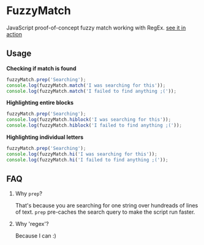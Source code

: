 FuzzyMatch
==========

JavaScript proof-of-concept fuzzy match working with RegEx.
[see it in action](http://unamatasanatarai.github.io/FuzzyMatch/test/index.html)

## Usage
__Checking if match is found__
```javascript
fuzzyMatch.prep('Searching');
console.log(fuzzyMatch.match('I was searching for this'));
console.log(fuzzyMatch.match('I failed to find anything ;('));
```

__Highlighting entire blocks__
```javascript
fuzzyMatch.prep('Searching');
console.log(fuzzyMatch.hiblock('I was searching for this'));
console.log(fuzzyMatch.hiblock('I failed to find anything ;('));
```

__Highlighting individual letters__
```javascript
fuzzyMatch.prep('Searching');
console.log(fuzzyMatch.hi('I was searching for this'));
console.log(fuzzyMatch.hi('I failed to find anything ;('));
```

## FAQ
1. Why `prep`?

   That's because you are searching for one string over hundreads of lines of text. `prep` pre-caches the search query to make the script run faster.

2. Why 'regex'?

   Because I can :)